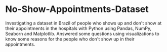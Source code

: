 # No-Show-Appointments-Dataset
Investigating a dataset in Brazil of people who shows up and don't show at their appointments in the hospitals with Python using Pandas, NumPy, Seaborn and Matplotlib. Answered some questions using visualizations to know some reasons for the people who don't show up in their appointments.
